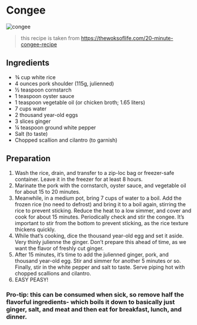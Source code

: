 # Congee

![congee](https://thewoksoflife.com/wp-content/uploads/2016/10/congee-recipe-2.jpg)


> this recipe is taken from https://thewoksoflife.com/20-minute-congee-recipe

## Ingredients
- ¾ cup white rice
- 4 ounces pork shoulder (115g, julienned)
- ½ teaspoon cornstarch
- 1 teaspoon oyster sauce
- 1 teaspoon vegetable oil (or chicken broth; 1.65 liters)
- 7 cups water
- 2 thousand year-old eggs
- 3 slices ginger
- ¼ teaspoon ground white pepper
- Salt (to taste)
- Chopped scallion and cilantro (to garnish)

## Preparation
1. Wash the rice, drain, and transfer to a zip-loc bag or freezer-safe container. Leave it in the freezer for at least 8 hours.
2. Marinate the pork with the cornstarch, oyster sauce, and vegetable oil for about 15 to 20 minutes.
3. Meanwhile, in a medium pot, bring 7 cups of water to a boil. Add the frozen rice (no need to defrost) and bring it to a boil again, stirring the rice to prevent sticking. Reduce the heat to a low simmer, and cover and cook for about 15 minutes. Periodically check and stir the congee. It’s important to stir from the bottom to prevent sticking, as the rice texture thickens quickly.
4. While that’s cooking, dice the thousand year-old egg and set it aside. Very thinly julienne the ginger. Don’t prepare this ahead of time, as we want the flavor of freshly cut ginger.
5. After 15 minutes, it’s time to add the julienned ginger, pork, and thousand year-old egg. Stir and simmer for another 5 minutes or so. Finally, stir in the white pepper and salt to taste. Serve piping hot with chopped scallions and cilantro.
6. EASY PEASY!

### Pro-tip: this can be consumed when sick, so remove half the flavorful ingredients- which boils it down to basically just ginger, salt, and meat and then eat for breakfast, lunch, and dinner.
